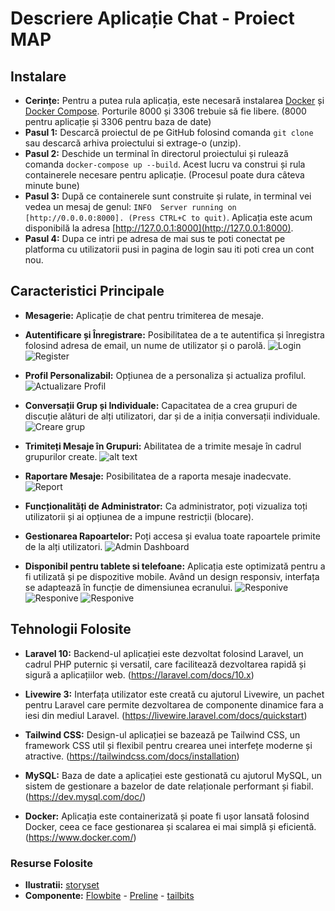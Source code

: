 # Descriere Aplicație Chat - Proiect MAP

## Instalare
- **Cerințe:** Pentru a putea rula aplicația, este necesară instalarea [Docker](https://docs.docker.com/get-docker/) și [Docker Compose](https://docs.docker.com/compose/install/). Porturile 8000 și 3306 trebuie să fie libere. (8000 pentru aplicație și 3306 pentru baza de date)
- **Pasul 1:** Descarcă proiectul de pe GitHub folosind comanda `git clone` sau descarcă arhiva proiectului si extrage-o (unzip).
- **Pasul 2:** Deschide un terminal în directorul proiectului și rulează comanda ```docker-compose up --build```. Acest lucru va construi și rula containerele necesare pentru aplicație. (Procesul poate dura câteva minute bune)
- **Pasul 3:** După ce containerele sunt construite și rulate, in terminal vei vedea un mesaj de genul: ```INFO  Server running on [http://0.0.0.0:8000]. (Press CTRL+C to quit)```. Aplicația este acum disponibilă la adresa [http://127.0.0.1:8000](http://127.0.0.1:8000).
- **Pasul 4:** Dupa ce intri pe adresa de mai sus te poti conectat pe platforma cu utilizatorii pusi in pagina de login sau iti poti crea un cont nou.

## Caracteristici Principale

- **Mesagerie:** Aplicație de chat pentru trimiterea de mesaje.
- **Autentificare și Înregistrare:** Posibilitatea de a te autentifica și înregistra folosind adresa de email, un nume de utilizator și o parolă.
![Login](public/src/screencapture-127-0-0-1-8000-login-2023-10-11-02_05_47.png "Login")
![Register](public/src/screencapture-127-0-0-1-8000-register-2023-10-11-02_05_58.png "Register")

- **Profil Personalizabil:** Opțiunea de a personaliza și actualiza profilul.
![Actualizare Profil](public/src/screencapture-127-0-0-1-8000-profile-2023-10-11-02_08_03.png "Actualizare Profil")

- **Conversații Grup și Individuale:** Capacitatea de a crea grupuri de discuție alături de alți utilizatori, dar și de a iniția conversații individuale.
![Creare grup](public/src/create_chat.png "Creare grup")

- **Trimiteți Mesaje în Grupuri:** Abilitatea de a trimite mesaje în cadrul grupurilor create.
![alt text](public/src/screencapture-127-0-0-1-8000-2023-10-11-02_11_45.png "Mesaje")

- **Raportare Mesaje:** Posibilitatea de a raporta mesaje inadecvate.
![Report](public/src/report.png "Report")

- **Funcționalități de Administrator:** Ca administrator, poți vizualiza toți utilizatorii și ai opțiunea de a impune restricții (blocare).
- **Gestionarea Rapoartelor:** Poți accesa și evalua toate rapoartele primite de la alți utilizatori.
![Admin Dashboard](public/src/screencapture-127-0-0-1-8000-admin-dashboard-2023-10-11-02_14_46.png "Admin Dashboard")

- **Disponibil pentru tablete si telefoane:** Aplicația este optimizată pentru a fi utilizată și pe dispozitive mobile. Având un design responsiv, interfața se adaptează în funcție de dimensiunea ecranului.
![Responive](public/src/screencapture-127-0-0-1-8000-2023-10-11-02_37_13.png "Responive")
![Responive](public/src/screencapture-127-0-0-1-8000-login-2023-10-11-02_38_13.png "Responive")
![Responive](public/src/screencapture-127-0-0-1-8000-profile-2023-10-11-02_37_48.png "Responive")

## Tehnologii Folosite

- **Laravel 10:** Backend-ul aplicației este dezvoltat folosind Laravel, un cadrul PHP puternic și versatil, care facilitează dezvoltarea rapidă și sigură a aplicațiilor web. (https://laravel.com/docs/10.x)

- **Livewire 3:** Interfața utilizator este creată cu ajutorul Livewire, un pachet pentru Laravel care permite dezvoltarea de componente dinamice fara a iesi din mediul Laravel. (https://livewire.laravel.com/docs/quickstart)

- **Tailwind CSS:** Design-ul aplicației se bazează pe Tailwind CSS, un framework CSS util și flexibil pentru crearea unei interfețe moderne și atractive. (https://tailwindcss.com/docs/installation)

- **MySQL:** Baza de date a aplicației este gestionată cu ajutorul MySQL, un sistem de gestionare a bazelor de date relaționale performant și fiabil. (https://dev.mysql.com/doc/)

- **Docker:** Aplicația este containerizată și poate fi ușor lansată folosind Docker, ceea ce face gestionarea și scalarea ei mai simplă și eficientă. (https://www.docker.com/)


### Resurse Folosite
- **Ilustratii:** [storyset](https://storyset.com/)
- **Componente:** [Flowbite](https://flowbite.com/) - [Preline](https://preline.co/index.html) - [tailbits](https://www.tailbits.com/)

